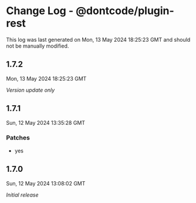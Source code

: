 # Change Log - @dontcode/plugin-rest

This log was last generated on Mon, 13 May 2024 18:25:23 GMT and should not be manually modified.

## 1.7.2
Mon, 13 May 2024 18:25:23 GMT

_Version update only_

## 1.7.1
Sun, 12 May 2024 13:35:28 GMT

### Patches

- yes

## 1.7.0
Sun, 12 May 2024 13:08:02 GMT

_Initial release_

